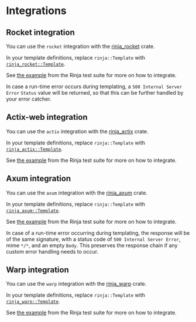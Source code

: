 # Integrations

## Rocket integration

You can use the `rocket` integration with the [rinja_rocket] crate.

In your template definitions, replace `rinja::Template` with
[`rinja_rocket::Template`][rinja_rocket].

See [the example](https://github.com/rinja-rs/rinja/blob/master/rinja_rocket/tests/basic.rs)
from the Rinja test suite for more on how to integrate.

In case a run-time error occurs during templating, a `500 Internal Server
Error` `Status` value will be returned, so that this can be further
handled by your error catcher.

## Actix-web integration

You can use the `actix` integration with the [rinja_actix] crate.

In your template definitions, replace `rinja::Template` with
[`rinja_actix::Template`][rinja_actix].

See [the example](https://github.com/rinja-rs/rinja/blob/master/rinja_actix/tests/basic.rs)
from the Rinja test suite for more on how to integrate.

## Axum integration

You can use the `axum` integration with the [rinja_axum] crate.

In your template definitions, replace `rinja::Template` with
[`rinja_axum::Template`][rinja_axum].

See [the example](https://github.com/rinja-rs/rinja/blob/master/rinja_axum/tests/basic.rs)
from the Rinja test suite for more on how to integrate.

In case of a run-time error occurring during templating, the response will be of the same
signature, with a status code of `500 Internal Server Error`, mime `*/*`, and an empty `Body`.
This preserves the response chain if any custom error handling needs to occur.

## Warp integration

You can use the `warp` integration with the [rinja_warp] crate.

In your template definitions, replace `rinja::Template` with
[`rinja_warp::Template`][rinja_warp].

See [the example](https://github.com/rinja-rs/rinja/blob/master/rinja_warp/tests/warp.rs)
from the Rinja test suite for more on how to integrate.

[rinja_rocket]: https://docs.rs/rinja_rocket
[rinja_actix]: https://docs.rs/rinja_actix
[rinja_axum]: https://docs.rs/rinja_axum
[rinja_warp]: https://docs.rs/rinja_warp

